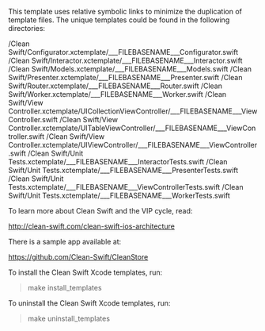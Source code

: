 This template uses relative symbolic links to minimize the duplication of template files. The unique templates could be found in the following directories:

/Clean Swift/Configurator.xctemplate/___FILEBASENAME___Configurator.swift
/Clean Swift/Interactor.xctemplate/___FILEBASENAME___Interactor.swift
/Clean Swift/Models.xctemplate/___FILEBASENAME___Models.swift
/Clean Swift/Presenter.xctemplate/___FILEBASENAME___Presenter.swift
/Clean Swift/Router.xctemplate/___FILEBASENAME___Router.swift
/Clean Swift/Worker.xctemplate/___FILEBASENAME___Worker.swift
/Clean Swift/View Controller.xctemplate/UICollectionViewController/___FILEBASENAME___ViewController.swift
/Clean Swift/View Controller.xctemplate/UITableViewController/___FILEBASENAME___ViewController.swift
/Clean Swift/View Controller.xctemplate/UIViewController/___FILEBASENAME___ViewController.swift
/Clean Swift/Unit Tests.xctemplate/___FILEBASENAME___InteractorTests.swift
/Clean Swift/Unit Tests.xctemplate/___FILEBASENAME___PresenterTests.swift
/Clean Swift/Unit Tests.xctemplate/___FILEBASENAME___ViewControllerTests.swift
/Clean Swift/Unit Tests.xctemplate/___FILEBASENAME___WorkerTests.swift

To learn more about Clean Swift and the VIP cycle, read:

http://clean-swift.com/clean-swift-ios-architecture

There is a sample app available at:

https://github.com/Clean-Swift/CleanStore

To install the Clean Swift Xcode templates, run:

> make install_templates

To uninstall the Clean Swift Xcode templates, run:

> make uninstall_templates
